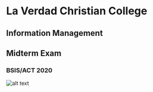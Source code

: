 # La Verdad Christian College
## Information Management
## Midterm Exam
### BSIS/ACT 2020

![alt text](http://s2.quickmeme.com/img/58/5805598d2b20354415f486061ac0698c978e2f288a64f6b734353bd2403b0edc.jpg "Exam")
